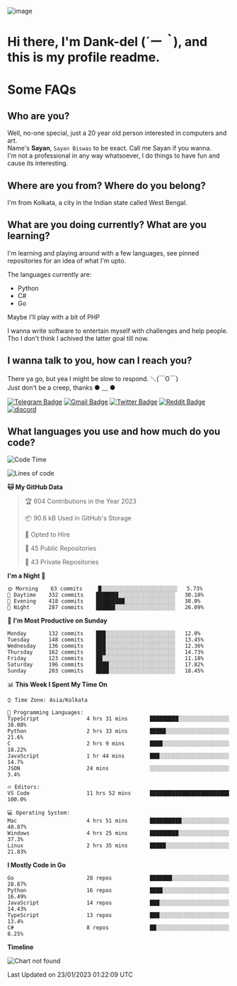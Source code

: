 ![image](https://user-images.githubusercontent.com/63096193/125182844-29f20800-e22f-11eb-8dc9-b0f2d29647bb.png)

# **Hi there, I'm Dank-del (*´ー｀*), and this is my profile readme.**
<!--  [![Profile views](https://gpvc.arturio.dev/dank-del)](https://github.com/dank-del) -->
# Some FAQs

## **Who are you?**

Well, no-one special, just a 20 year old person interested in computers and art. \
Name's **Sayan**, `Sayan Biswas` to be exact. Call me Sayan if you wanna. \
I'm not a professional in any way whatsoever, I do things to have fun and cause its interesting.

## **Where are you from? Where do you belong?**

I'm from Kolkata, a city in the Indian state called West Bengal.

## **What are you doing currently? What are you learning?**

I'm learning and playing around with a few languages, see pinned repositories for an idea of what I'm upto.

The languages currently are:

- Python
- C#
- Go

Maybe I'll play with a bit of PHP

I wanna write software to entertain myself with challenges and help people. \
Tho I don't think I achived the latter goal till now.

<!--## **Eww, I see a weeb profile.**

Can't help it, it's the best way to hide my face on this account
> Why do people hate weebs .-.

## **Cool, what more interests you?**

My interests are quite, weird. They're scattered all over the place. \
I've been fascinated by music and have studied it since the age of 6, I've performed on stage and on air but yeah now I've been away from that. I specialize in key instruments. \
Another thing that interests me is Media Production, aka, working with audio, video and broadcasting media.

> I just like art in general. also feeds the reason of me being obsessed with Japanese drawings (⋟ ﹏ ⋞)-->

## **I wanna talk to you, how can I reach you?**

There ya go, but yea I might be slow to respond. ＼(￣O￣) \
Just don't be a creep, thanks ● ﹏ ●

[![Telegram Badge](https://img.shields.io/badge/-dank_as_fuck-1ca0f1?style=flat-square&logo=telegram&logoColor=white&link=https://t.me/dank_as_fuck)](https://t.me/dank_as_fuck)
[![Gmail Badge](https://img.shields.io/badge/-sayan@asia.com-c14438?style=flat-square&logo=Gmail&logoColor=white&link=mailto:sayan@asia.com)](mailto:sayan@asia.com)
[![Twitter Badge](https://img.shields.io/twitter/follow/TheDankDel?style=social)](https://twitter.com/TheDankDel)
[![Reddit Badge](https://img.shields.io/reddit/user-karma/combined/dank_as_fuck_?style=social)](https://www.reddit.com/user/dank_as_fuck_/)
[![discord](https://discord-md-badge.vercel.app/api/shield/506536929152466945?style=social)](https://discordapp.com/users/506536929152466945)

## **What languages you use and how much do you code?**

<!--START_SECTION:waka-->
![Code Time](http://img.shields.io/badge/Code%20Time-1%2C020%20hrs%2054%20mins-blue)

![Lines of code](https://img.shields.io/badge/From%20Hello%20World%20I%27ve%20Written-1%20Million%20lines%20of%20code-blue)

**🐱 My GitHub Data** 

> 🏆 604 Contributions in the Year 2023
 > 
> 📦 90.6 kB Used in GitHub's Storage 
 > 
> 💼 Opted to Hire
 > 
> 📜 45 Public Repositories 
 > 
> 🔑 43 Private Repositories  
 > 
**I'm a Night 🦉** 

```text
🌞 Morning    63 commits     █░░░░░░░░░░░░░░░░░░░░░░░░   5.73% 
🌆 Daytime    332 commits    ███████░░░░░░░░░░░░░░░░░░   30.18% 
🌃 Evening    418 commits    █████████░░░░░░░░░░░░░░░░   38.0% 
🌙 Night      287 commits    ██████░░░░░░░░░░░░░░░░░░░   26.09%

```
📅 **I'm Most Productive on Sunday** 

```text
Monday       132 commits    ███░░░░░░░░░░░░░░░░░░░░░░   12.0% 
Tuesday      148 commits    ███░░░░░░░░░░░░░░░░░░░░░░   13.45% 
Wednesday    136 commits    ███░░░░░░░░░░░░░░░░░░░░░░   12.36% 
Thursday     162 commits    ███░░░░░░░░░░░░░░░░░░░░░░   14.73% 
Friday       123 commits    ██░░░░░░░░░░░░░░░░░░░░░░░   11.18% 
Saturday     196 commits    ████░░░░░░░░░░░░░░░░░░░░░   17.82% 
Sunday       203 commits    ████░░░░░░░░░░░░░░░░░░░░░   18.45%

```


📊 **This Week I Spent My Time On** 

```text
⌚︎ Time Zone: Asia/Kolkata

💬 Programming Languages: 
TypeScript               4 hrs 31 mins       █████████░░░░░░░░░░░░░░░░   38.08% 
Python                   2 hrs 33 mins       █████░░░░░░░░░░░░░░░░░░░░   21.6% 
C                        2 hrs 9 mins        ████░░░░░░░░░░░░░░░░░░░░░   18.22% 
JavaScript               1 hr 44 mins        ███░░░░░░░░░░░░░░░░░░░░░░   14.7% 
JSON                     24 mins             ░░░░░░░░░░░░░░░░░░░░░░░░░   3.4%

🔥 Editors: 
VS Code                  11 hrs 52 mins      █████████████████████████   100.0%

💻 Operating System: 
Mac                      4 hrs 51 mins       ██████████░░░░░░░░░░░░░░░   40.87% 
Windows                  4 hrs 25 mins       █████████░░░░░░░░░░░░░░░░   37.3% 
Linux                    2 hrs 35 mins       █████░░░░░░░░░░░░░░░░░░░░   21.83%

```

**I Mostly Code in Go** 

```text
Go                       28 repos            ███████░░░░░░░░░░░░░░░░░░   28.87% 
Python                   16 repos            ████░░░░░░░░░░░░░░░░░░░░░   16.49% 
JavaScript               14 repos            ███░░░░░░░░░░░░░░░░░░░░░░   14.43% 
TypeScript               13 repos            ███░░░░░░░░░░░░░░░░░░░░░░   13.4% 
C#                       8 repos             ██░░░░░░░░░░░░░░░░░░░░░░░   8.25%

```


**Timeline**

![Chart not found](https://raw.githubusercontent.com/Dank-del/Dank-del/main/charts/bar_graph.png) 


 Last Updated on 23/01/2023 01:22:09 UTC
<!--END_SECTION:waka-->

<!--## **Can I stalk your spotify?**

Um sure.

![OwO Spotify](https://spotify-recently-played-readme.vercel.app/api?user=31fdrsslnr7nvq4ytqwtw7c4rxfm&count=5)-->
